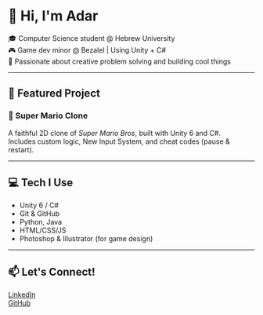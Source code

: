 # 👋 Hi, I'm Adar

🎓 Computer Science student @ Hebrew University  
🎮 Game dev minor @ Bezalel | Using Unity + C#  
🧠 Passionate about creative problem solving and building cool things  

---

## 🌟 Featured Project

### 🍄 Super Mario Clone  
A faithful 2D clone of *Super Mario Bros*, built with Unity 6 and C#.  
Includes custom logic, New Input System, and cheat codes (pause & restart).  

---

## 💻 Tech I Use
- Unity 6 / C#
- Git & GitHub
- Python, Java
- HTML/CSS/JS
- Photoshop & Illustrator (for game design)

---

## 📫 Let's Connect!
[LinkedIn](https://www.linkedin.com/in/adar-kadosh-110003221/)  
[GitHub](https://github.com/adarkadosh)
